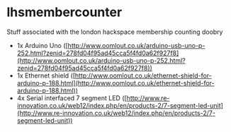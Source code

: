 lhsmembercounter
================

Stuff associated with the london hackspace membership counting doobry

* 1x Arduino Uno ([http://www.oomlout.co.uk/arduino-usb-uno-p-252.html?zenid=278fd04f95ad45cca5f4fd0a62f927f8](http://www.oomlout.co.uk/arduino-usb-uno-p-252.html?zenid=278fd04f95ad45cca5f4fd0a62f927f8))
* 1x Ethernet shield ([http://www.oomlout.co.uk/ethernet-shield-for-arduino-p-188.html](http://www.oomlout.co.uk/ethernet-shield-for-arduino-p-188.html))
* 4x Serial interfaced 7 segment LED ([http://www.re-innovation.co.uk/web12/index.php/en/products-2/7-segment-led-unit](http://www.re-innovation.co.uk/web12/index.php/en/products-2/7-segment-led-unit))